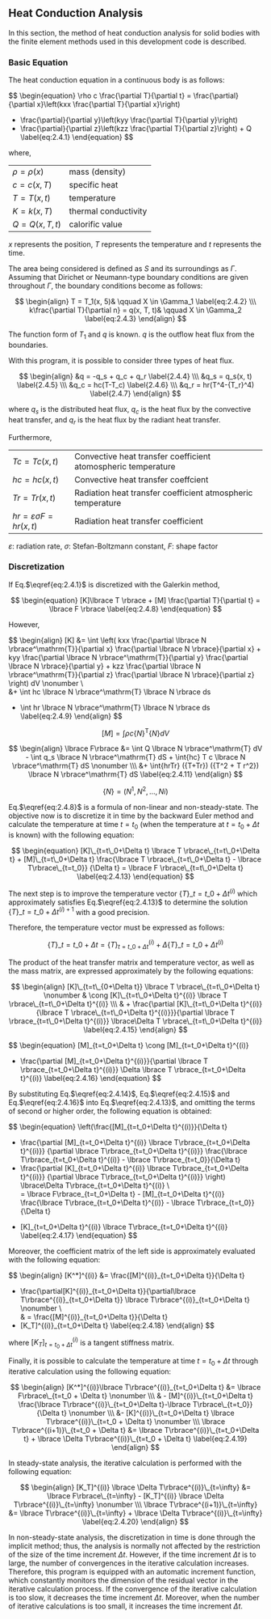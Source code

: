 <script type="text/x-mathjax-config">
MathJax.Hub.Config({
  tex2jax: {
    inlineMath: [['$','$'], ['\\(','\\)']],
    processEscapes: true
  },
  TeX: {
    equationNumbers: {
      autoNumber: "AMS"
    }
  },
  CommonHTML: { matchFontHeight: true },
  displayAlign: "center"
});
</script>
<script src='https://cdnjs.cloudflare.com/ajax/libs/mathjax/2.7.5/MathJax.js?config=TeX-MML-AM_CHTML' async></script>

## Heat Conduction Analysis

In this section, the method of heat conduction analysis for solid bodies with the finite element methods used in this development code is described. 

### Basic Equation

The heat conduction equation in a continuous body is as follows: 

$$
\begin{equation}
  \rho c \frac{\partial T}{\partial t} =
  \frac{\partial}{\partial x}\left(kxx \frac{\partial T}{\partial x}\right)
+ \frac{\partial}{\partial y}\left(kyy \frac{\partial T}{\partial y}\right)
+ \frac{\partial}{\partial z}\left(kzz \frac{\partial T}{\partial z}\right) + Q
\label{eq:2.4.1}
\end{equation}
$$

where,

|                  |                      |
|------------------|----------------------|
| $\rho = \rho(x)$ | mass (density)       |
| $c = c(x, T)$    | specific heat        |
| $T=T(x, t)$      | temperature          |
| $K=k(x, T)$      | thermal conductivity |
| $Q=Q(x, T, t)$   | calorific value      |

$x$ represents the position, $T$ represents the temperature and $t$ represents the time.

The area being considered is defined as $S$ and its surroundings as $\Gamma$. Assuming that Dirichet or Neumann-type boundary conditions are given throughout $\Gamma$, the boundary conditions become as follows:

$$
\begin{align}
T = T_1(x, 5)& \qquad X \in \Gamma_1 \label{eq:2.4.2} \\\
k\frac{\partial T}{\partial n} = q(x, T, t)& \qquad X \in \Gamma_2 \label{eq:2.4.3}
\end{align}
$$

The function form of $T_1$ and $q$ is known. $q$ is the outflow heat flux from the boundaries. 

With this program, it is possible to consider three types of heat flux.

$$
\begin{align}
&q   = -q_s + q_c + q_r \label{2.4.4} \\\
&q_s = q_s(x, t) \label{2.4.5} \\\
&q_c = hc(T-T_c) \label{2.4.6} \\\
&q_r = hr(T^4-{T_r}^4) \label{2.4.7}
\end{align}
$$

where $q_s$ is the distributed heat flux, $q_c$ is the heat flux by the convective heat transfer, and $q_r$ is the heat flux by the radiant heat transfer.

Furthermore,

|                                  |                                                          |
|----------------------------------|----------------------------------------------------------|
| $Tc=Tc(x,t)$                     | Convective heat transfer coefficient atomospheric temperature |
| $hc=hc(x,t)$                     | Convective heat transfer coeffcient                           |
| $Tr=Tr(x,t)$                     | Radiation heat transfer coefficient atmospheric temperature    |
| $hr=\varepsilon\sigma F=hr(x,t)$ | Radiation heat transfer coefficient

$\varepsilon$: radiation rate, $\sigma$: Stefan-Boltzmann constant, $F$: shape factor

### Discretization

If Eq.$\eqref{eq:2.4.1}$ is discretized with the Galerkin method,

$$
\begin{equation}
[K]\lbrace T \rbrace + [M] \frac{\partial T}{\partial t} = \lbrace F \rbrace
\label{eq:2.4.8}
\end{equation}
$$

However,

$$
\begin{align}
[K] &= \int
\left(
kxx \frac{\partial \lbrace N \rbrace^\mathrm{T}}{\partial x}
    \frac{\partial \lbrace N \rbrace}{\partial x}
+
kyy \frac{\partial \lbrace N \rbrace^\mathrm{T}}{\partial y}
    \frac{\partial \lbrace N \rbrace}{\partial y}
+
kzz \frac{\partial \lbrace N \rbrace^\mathrm{T}}{\partial z}
    \frac{\partial \lbrace N \rbrace}{\partial z}
\right)
dV \nonumber \\\
&+ \int hc \lbrace N \rbrace^\mathrm{T} \lbrace N \rbrace ds
 + \int hr \lbrace N \rbrace^\mathrm{T} \lbrace N \rbrace ds
\label{eq:2.4.9}
\end{align}
$$

$$
\begin{equation}
[M] = \int \rho c \lbrace N \rbrace^\mathrm{T} \lbrace N \rbrace dV
\label{eq:2.4.10}
\end{equation}
$$

$$
\begin{align}
\lbrace F\rbrace &= \int Q \lbrace N \rbrace^\mathrm{T} dV - \int q_s \lbrace N \rbrace^\mathrm{T} dS + \int{hc} T c \lbrace N \rbrace^\mathrm{T} dS \nonumber \\\
&+ \int{hrTr} ({T+Tr}) ({T^2 + T r^2}) \lbrace N \rbrace^\mathrm{T} dS
\label{eq:2.4.11}
\end{align}
$$

$$
\begin{equation}
\lbrace N \rbrace = (N^1, N^2, \ldots, Ni)
\label{eq:2.4.12}
\end{equation}
$$

Eq.$\eqref{eq:2.4.8}$ is a formula of non-linear and non-steady-state. The objective now is to discretize it in time by the backward Euler method and calculate the temperature at time $t = t_0$ (when the temperature at $t = t_0+\Delta t$ is known) with the following equation:

$$
\begin{equation}
[K]\_{t=t\_0+\Delta t} \lbrace T \rbrace\_{t=t\_0+\Delta t} + [M]\_{t=t\_0+\Delta t}
\frac{\lbrace T \rbrace\_{t=t\_0+\Delta t} - \lbrace T\rbrace\_{t=t_0}} {\Delta t}
= \lbrace F \rbrace\_{t=t\_0+\Delta t}
\label{eq:2.4.13}
\end{equation}
$$

The next step is to improve the temperature vector $\lbrace T \rbrace\_{t=t\_0+\Delta t}^{(i)}$ which approximately satisfies Eq.$\eqref{eq:2.4.13}$ to determine the solution $\lbrace T \rbrace\_{t=t\_0+\Delta t}^{(i)+1}$ with a good precision.

Therefore, the temperature vector must be expressed as follows: 

$$
\begin{equation}
\lbrace T \rbrace\_{t=t\_0+\Delta t}=
\lbrace T \rbrace_{t=t\_0+\Delta t}^{(i)} + \Delta \lbrace T \rbrace\_{t=t\_0+\Delta t}^{(i)}
\label{eq:2.4.14}
\end{equation}
$$

The product of the heat transfer matrix and temperature vector, as well as the mass matrix, are expressed approximately by the following equations:

$$
\begin{align}
[K]\_{t=t\_{0+\Delta t}} \lbrace T \rbrace\_{t=t\_0+\Delta t} \nonumber
& \cong [K]\_{t=t\_0+\Delta t}^{(i)} \lbrace T \rbrace\_{t=t\_0+\Delta t}^{(i)} \\\
& + \frac{\partial [K]\_{t=t\_0+\Delta t}^{(i)}{\lbrace T \rbrace\_{t=t\_0+\Delta t}^{(i)}}}{\partial \lbrace T \rbrace_{t=t\_0+\Delta t}^{(i)}}
\lbrace\Delta T \rbrace\_{t=t\_0+\Delta t}^{(i)}
\label{eq:2.4.15}
\end{align}
$$

$$
\begin{equation}
[M]\_{t=t\_0+\Delta t}
\cong [M]\_{t=t\_0+\Delta t}^{(i)}
+ \frac{\partial [M]\_{t=t\_0+\Delta t}^{(i)}}{\partial \lbrace T \rbrace\_{t=t\_0+\Delta t}^{(i)}}
\Delta \lbrace T \rbrace\_{t=t\_0+\Delta t}^{(i)}
\label{eq:2.4.16}
\end{equation}
$$

By substituting Eq.$\eqref{eq:2.4.14}$,  Eq.$\eqref{eq:2.4.15}$ and Eq.$\eqref{eq:2.4.16}$ into Eq.$\eqref{eq:2.4.13}$, and omitting the terms of second or higher order, the following equation is obtained:

$$
\begin{equation}
\left(\frac{[M]\_{t=t\_0+\Delta t}^{(i)}}{\Delta t}
+ \frac{\partial [M]\_{t=t_0+\Delta t}^{(i)} \lbrace T\rbrace\_{t=t\_0+\Delta t}^{(i)}}
{\partial \lbrace T\rbrace\_{t=t\_0+\Delta t}^{(i)}}
\frac{\lbrace T\rbrace\_{t=t\_0+\Delta t}^{(i)} - \lbrace T\rbrace\_{t=t_0}}{\Delta t}
+ \frac{\partial [K]\_{t=t\_0+\Delta t}^{(i)} \lbrace T\rbrace\_{t=t\_0+\Delta t}^{(i)}}
{\partial \lbrace T\rbrace\_{t=t\_0+\Delta t}^{(i)}} \right)
\lbrace\Delta T\rbrace\_{t=t\_0+\Delta t}^{(i)} \\\
= \lbrace F\rbrace\_{t=t_0+\Delta t} - [M]\_{t=t\_0+\Delta t}^{(i)}
\frac{\lbrace T\rbrace\_{t=t\_0+\Delta t}^{(i)} - \lbrace T\rbrace\_{t=t_0}}{\Delta t}
- [K]\_{t=t\_0+\Delta t}^{(i)} \lbrace T\rbrace_{t=t\_0+\Delta t}^{(i)}
\label{eq:2.4.17}
\end{equation}
$$

Moreover, the coefficient matrix of the left side is approximately evaluated with the following equation: 

$$
\begin{align}
[K^*]^{(i)}
&= \frac{[M]^{(i)}\_{t=t\_0+\Delta t}}{\Delta t}
+ \frac{\partial[K]^{(i)}\_{t=t\_0+\Delta t}}{\partial\lbrace T\rbrace^{(i)}\_{t=t\_0+\Delta t}}
\lbrace T\rbrace^{(i)}\_{t=t\_0+\Delta t} \nonumber \\\
& =  \frac{[M]^{(i)}\_{t=t\_0+\Delta t}}{\Delta t}
+ [K_T]^{(i)}\_{t=t\_0+\Delta t}
\label{eq:2.4.18}
\end{align}
$$

where $[K_T]^{(i)}_{t=t_0 + \Delta t}$ is a tangent stiffness matrix.

Finally, it is possible to calculate the temperature at time $t = t_0 + \Delta t$ through iterative calculation using the following equation: 

$$
\begin{align}
[K^*]^{(i)}\lbrace T\rbrace^{(i)}_{t=t_0+\Delta t} 
  &= \lbrace F\rbrace\_{t=t_0 + \Delta t} \nonumber \\\
  & - [M]^{(i)}\_{t=t_0+\Delta t} \frac{\lbrace T\rbrace^{(i)}\_{t=t_0+\Delta t}-\lbrace T\rbrace\_{t=t_0}}{\Delta t} \nonumber \\\
  &- [K]^{(i)}\_{t=t_0+\Delta t} \lbrace T\rbrace^{(i)}\_{t=t_0 + \Delta t} \nonumber \\\
\lbrace T\rbrace^{(i+1)}\_{t=t_0 + \Delta t}  &= \lbrace T\rbrace^{(i)}\_{t=t_0+\Delta t} + \lbrace \Delta T\rbrace^{(i)}\_{t=t_0 + \Delta t}
\label{eq:2.4.19}
\end{align}
$$

In steady-state analysis, the iterative calculation is performed with the following equation: 

$$
\begin{align}
[K_T]^{(i)} \lbrace \Delta T\rbrace^{(i)}\_{t=\infty} &= \lbrace F\rbrace\_{t=\infty} - [K_T]^{(i)} \lbrace \Delta T\rbrace^{(i)}\_{t=\infty} \nonumber \\\
\lbrace T\rbrace^{(i+1)}\_{t=\infty} &= \lbrace T\rbrace^{(i)}\_{t=\infty} + \lbrace \Delta T\rbrace^{(i)}\_{t=\infty}
\label{eq:2.4.20}
\end{align}
$$

In non-steady-state analysis, the discretization in time is done through the implicit method; thus, the analysis is normally not affected by the restriction of the size of the time increment $\Delta t$. However, if the time increment $\Delta t$ is to large, the number of convergences in the iterative calculation increases. Therefore, this program is equipped with an automatic increment function, which constantly monitors the dimension of the residual vector in the iterative calculation process. If the convergence of the iterative calculation is too slow, it decreases the time increment $\Delta t$. Moreover, when the number of iterative calculations is too small, it increases the time increment $\Delta t$.

